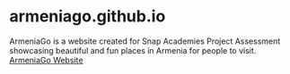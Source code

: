 # armeniago.github.io
ArmeniaGo is a website created for Snap Academies Project Assessment showcasing beautiful and fun places in Armenia for people to visit. 
<br>
<a href = "https://sona-sar.github.io/armeniago/">ArmeniaGo Website</a>
